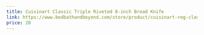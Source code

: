 ```yaml
---
title: Cuisinart Classic Triple Riveted 8-inch Bread Knife
link: https://www.bedbathandbeyond.com/store/product/cuisinart-reg-classic-triple-riveted-8-inch-bread-knife/1016093629
price: 20
---
```

